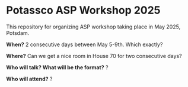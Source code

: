 # Potassco ASP Workshop 2025

This repository for organizing ASP workshop taking place in May 2025, Potsdam.

**When?**
2 consecutive days between May 5-9th. Which exactly?

**Where?**
Can we get a nice room in House 70 for two consecutive days?

**Who will talk? What will be the format?**
?

**Who will attend?**
?
